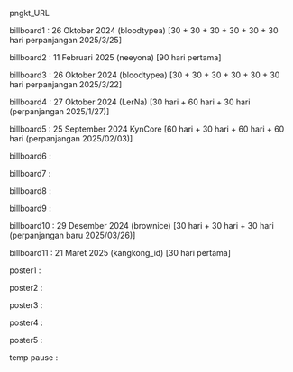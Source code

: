 pngkt_URL


billboard1 : 26 Oktober 2024 (bloodtypea) [30 + 30 + 30 + 30 + 30 + 30 hari perpanjangan 2025/3/25]

billboard2 : 11 Februari 2025 (neeyona) [90 hari pertama]

billboard3 : 26 Oktober 2024 (bloodtypea) [30 + 30 + 30 + 30 + 30 + 30 hari perpanjangan 2025/3/22]

billboard4 : 27 Oktober 2024 (LerNa) [30 hari + 60 hari + 30 hari (perpanjangan 2025/1/27)] 

billboard5 : 25 September 2024 KynCore [60 hari + 30 hari + 60 hari + 60 hari (perpanjangan 2025/02/03)]

billboard6 : 

billboard7 : 

billboard8 : 

billboard9 : 

billboard10 : 29 Desember 2024 (brownice) [30 hari + 30 hari + 30 hari (perpanjangan baru 2025/03/26)] 

billboard11 : 21 Maret 2025 (kangkong_id) [30 hari pertama]

poster1 :

poster2 :

poster3 : 

poster4 :

poster5 : 

temp pause : 

